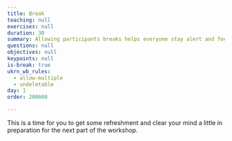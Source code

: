 ```yaml
---
title: Break
teaching: null
exercises: null
duration: 30
summary: Allowing participants breaks helps everyone stay alert and focused.
questions: null
objectives: null
keypoints: null
is-break: true
ukrn_wb_rules:
  - allow-multiple
  - undeletable
day: 1
order: 200000

---
```

This is a time for you to get some refreshment and clear your mind a little in preparation for the next part of the workshop.
